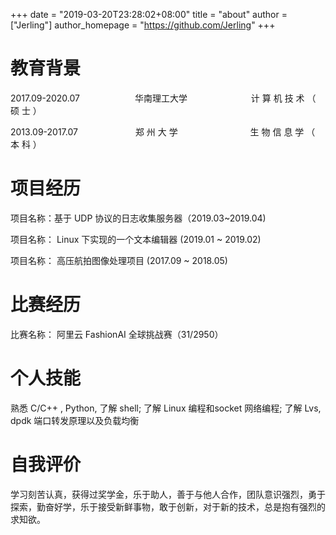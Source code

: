 +++
date = "2019-03-20T23:28:02+08:00"
title = "about"
author = ["Jerling"]
author_homepage = "https://github.com/Jerling"
+++

# 教育背景

2017.09-2020.07 　　　　　　华南理工大学 　　　　　　　计 算 机 技 术 （ 硕 士 ）

2013.09-2017.07 　　　　　　 郑  州  大  学 　　　　　　　　生 物 信 息 学 （ 本 科 ）

# 项目经历

项目名称：基于 UDP 协议的日志收集服务器（2019.03~2019.04)

项目名称： Linux 下实现的一个文本编辑器 (2019.01 ~ 2019.02)

项目名称： 高压航拍图像处理项目 (2017.09 ~ 2018.05)



# 比赛经历

比赛名称： 阿里云 FashionAI 全球挑战赛（31/2950）

# 个人技能

熟悉 C/C++ , Python,  了解 shell; 了解 Linux 编程和socket 网络编程; 了解 Lvs, dpdk 端口转发原理以及负载均衡

# 自我评价

学习刻苦认真，获得过奖学金，乐于助人，善于与他人合作，团队意识强烈，勇于探索，勤奋好学，乐于接受新鲜事物，敢于创新，对于新的技术，总是抱有强烈的求知欲。
